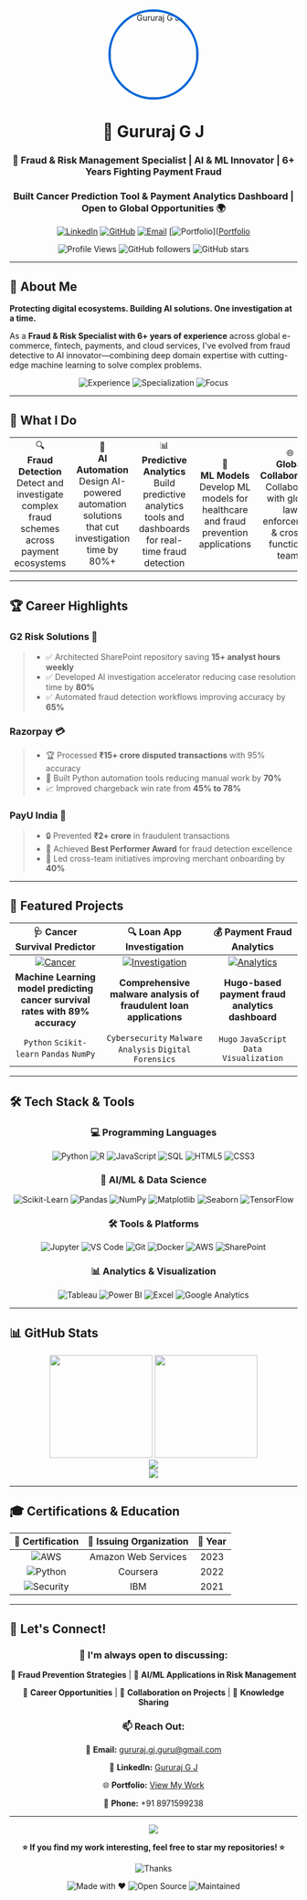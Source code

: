 <div align="center">
  <img src="https://avatars.githubusercontent.com/u/107859449?v=4" width="150" alt="Gururaj G J" style="border-radius: 50%; border: 4px solid #0366d6;"/>
  
# 👋 Gururaj G J

### 🚨 Fraud & Risk Management Specialist | AI & ML Innovator | 6+ Years Fighting Payment Fraud

### Built Cancer Prediction Tool & Payment Analytics Dashboard | Open to Global Opportunities 🌍

[![LinkedIn](https://img.shields.io/badge/LinkedIn-0077B5?style=for-the-badge&logo=linkedin&logoColor=white)](https://www.linkedin.com/in/gururaj-gj-52a062b4)
[![GitHub](https://img.shields.io/badge/GitHub-100000?style=for-the-badge&logo=github&logoColor=white)](https://github.com/Gururaj-GJ)
[![Email](https://img.shields.io/badge/Gmail-D14836?style=for-the-badge&logo=gmail&logoColor=white)](mailto:gururaj.gj.guru@gmail.com)
[![Portfolio](https://img.shields.io/badge/Portfolio-FF5722?style=for-the-badge&logo=todoist&logoColor=white)]([Portfolio](https://gururaj-gj.github.io/profile-hub/)

![Profile Views](https://komarev.com/ghpvc/?username=Gururaj-GJ&style=flat-square&color=blueviolet)
![GitHub followers](https://img.shields.io/github/followers/Gururaj-GJ?style=flat-square&color=blue)
![GitHub stars](https://img.shields.io/github/stars/Gururaj-GJ?affiliations=OWNER%2CCOLLABORATOR&style=flat-square&color=yellow)

</div>

---

## 🎯 About Me

**Protecting digital ecosystems. Building AI solutions. One investigation at a time.**

As a **Fraud & Risk Specialist with 6+ years of experience** across global e-commerce, fintech, payments, and cloud services, I've evolved from fraud detective to AI innovator—combining deep domain expertise with cutting-edge machine learning to solve complex problems.

<div align="center">
  <img src="https://img.shields.io/badge/Experience-6%2B%20Years-brightgreen?style=for-the-badge" alt="Experience"/>
  <img src="https://img.shields.io/badge/Specialization-Fraud%20%26%20Risk-red?style=for-the-badge" alt="Specialization"/>
  <img src="https://img.shields.io/badge/Focus-AI%20%26%20ML-blue?style=for-the-badge" alt="Focus"/>
</div>

---

## 💼 What I Do

<table>
<tr>
<td align="center" width="20%">
🔍<br/>
<b>Fraud Detection</b><br/>
Detect and investigate complex fraud schemes across payment ecosystems
</td>
<td align="center" width="20%">
🤖<br/>
<b>AI Automation</b><br/>
Design AI-powered automation solutions that cut investigation time by 80%+
</td>
<td align="center" width="20%">
📊<br/>
<b>Predictive Analytics</b><br/>
Build predictive analytics tools and dashboards for real-time fraud detection
</td>
<td align="center" width="20%">
🧠<br/>
<b>ML Models</b><br/>
Develop ML models for healthcare and fraud prevention applications
</td>
<td align="center" width="20%">
🌐<br/>
<b>Global Collaboration</b><br/>
Collaborate with global law enforcement & cross-functional teams
</td>
</tr>
</table>

---

## 🏆 Career Highlights

### **G2 Risk Solutions** 🎯

> - ✅ Architected SharePoint repository saving **15+ analyst hours weekly**
> - ✅ Developed AI investigation accelerator reducing case resolution time by **80%**
> - ✅ Automated fraud detection workflows improving accuracy by **65%**

### **Razorpay** 💳

> - 🏆 Processed **₹15+ crore disputed transactions** with 95% accuracy
> - 🚀 Built Python automation tools reducing manual work by **70%**
> - 📈 Improved chargeback win rate from **45% to 78%**

### **PayU India** 🌟

> - 🔒 Prevented **₹2+ crore** in fraudulent transactions
> - 🏅 Achieved **Best Performer Award** for fraud detection excellence
> - 🤝 Led cross-team initiatives improving merchant onboarding by **40%**

---

## 🚀 Featured Projects

<div align="center">

| 🩺 **Cancer Survival Predictor** | 🔍 **Loan App Investigation** | 💰 **Payment Fraud Analytics** |
|:---:|:---:|:---:|
| [![Cancer](https://img.shields.io/badge/Healthcare-AI%20Model-green?style=for-the-badge)](https://github.com/Gururaj-GJ/Cancer-Survival-Prediction-Companion) | [![Investigation](https://img.shields.io/badge/Cybersecurity-Forensics-red?style=for-the-badge)](https://github.com/Gururaj-GJ/loan-app-malware-investigation) | [![Analytics](https://img.shields.io/badge/Fintech-Analytics-blue?style=for-the-badge)](https://github.com/Gururaj-GJ/payment-fraud-hugo) |
| **Machine Learning model predicting cancer survival rates with 89% accuracy** | **Comprehensive malware analysis of fraudulent loan applications** | **Hugo-based payment fraud analytics dashboard** |
| `Python` `Scikit-learn` `Pandas` `NumPy` | `Cybersecurity` `Malware Analysis` `Digital Forensics` | `Hugo` `JavaScript` `Data Visualization` |

</div>

---

## 🛠️ Tech Stack & Tools

<div align="center">

### 💻 Programming Languages
![Python](https://img.shields.io/badge/Python-3776AB?style=for-the-badge&logo=python&logoColor=white)
![R](https://img.shields.io/badge/R-276DC3?style=for-the-badge&logo=r&logoColor=white)
![JavaScript](https://img.shields.io/badge/JavaScript-F7DF1E?style=for-the-badge&logo=javascript&logoColor=black)
![SQL](https://img.shields.io/badge/SQL-4479A1?style=for-the-badge&logo=mysql&logoColor=white)
![HTML5](https://img.shields.io/badge/HTML5-E34F26?style=for-the-badge&logo=html5&logoColor=white)
![CSS3](https://img.shields.io/badge/CSS3-1572B6?style=for-the-badge&logo=css3&logoColor=white)

### 🤖 AI/ML & Data Science
![Scikit-Learn](https://img.shields.io/badge/Scikit--learn-F7931E?style=for-the-badge&logo=scikit-learn&logoColor=white)
![Pandas](https://img.shields.io/badge/Pandas-150458?style=for-the-badge&logo=pandas&logoColor=white)
![NumPy](https://img.shields.io/badge/NumPy-013243?style=for-the-badge&logo=numpy&logoColor=white)
![Matplotlib](https://img.shields.io/badge/Matplotlib-11557C?style=for-the-badge&logo=python&logoColor=white)
![Seaborn](https://img.shields.io/badge/Seaborn-3776AB?style=for-the-badge&logo=python&logoColor=white)
![TensorFlow](https://img.shields.io/badge/TensorFlow-FF6F00?style=for-the-badge&logo=tensorflow&logoColor=white)

### 🛠️ Tools & Platforms
![Jupyter](https://img.shields.io/badge/Jupyter-F37626?style=for-the-badge&logo=jupyter&logoColor=white)
![VS Code](https://img.shields.io/badge/VS%20Code-007ACC?style=for-the-badge&logo=visual-studio-code&logoColor=white)
![Git](https://img.shields.io/badge/Git-F05032?style=for-the-badge&logo=git&logoColor=white)
![Docker](https://img.shields.io/badge/Docker-2496ED?style=for-the-badge&logo=docker&logoColor=white)
![AWS](https://img.shields.io/badge/AWS-232F3E?style=for-the-badge&logo=amazon-aws&logoColor=white)
![SharePoint](https://img.shields.io/badge/SharePoint-0078D4?style=for-the-badge&logo=microsoft-sharepoint&logoColor=white)

### 📊 Analytics & Visualization
![Tableau](https://img.shields.io/badge/Tableau-E97627?style=for-the-badge&logo=tableau&logoColor=white)
![Power BI](https://img.shields.io/badge/Power%20BI-F2C811?style=for-the-badge&logo=power-bi&logoColor=black)
![Excel](https://img.shields.io/badge/Excel-217346?style=for-the-badge&logo=microsoft-excel&logoColor=white)
![Google Analytics](https://img.shields.io/badge/Google%20Analytics-E37400?style=for-the-badge&logo=google-analytics&logoColor=white)

</div>

---

## 📊 GitHub Stats

<div align="center">
  <img height="180em" src="https://github-readme-stats.vercel.app/api?username=Gururaj-GJ&show_icons=true&theme=tokyonight&hide_border=true&include_all_commits=true&count_private=true"/>
  <img height="180em" src="https://github-readme-stats.vercel.app/api/top-langs/?username=Gururaj-GJ&layout=compact&theme=tokyonight&hide_border=true"/>
</div>

<div align="center">
  <img src="https://github-readme-streak-stats.herokuapp.com/?user=Gururaj-GJ&theme=tokyonight&hide_border=true"/>
</div>

<div align="center">
  <img src="https://github-readme-activity-graph.vercel.app/graph?username=Gururaj-GJ&theme=tokyo-night&hide_border=true&area=true"/>
</div>

---

## 🎓 Certifications & Education

<div align="center">

| 🎯 **Certification** | 🏢 **Issuing Organization** | 📅 **Year** |
|:---:|:---:|:---:|
| ![AWS](https://img.shields.io/badge/AWS-Cloud%20Practitioner-orange?style=flat-square) | Amazon Web Services | 2023 |
| ![Python](https://img.shields.io/badge/Python-Data%20Science-blue?style=flat-square) | Coursera | 2022 |
| ![Security](https://img.shields.io/badge/Cybersecurity-Fundamentals-red?style=flat-square) | IBM | 2021 |

</div>

---

## 🤝 Let's Connect!

<div align="center">

### 💬 I'm always open to discussing:

🔹 **Fraud Prevention Strategies** | 🔹 **AI/ML Applications in Risk Management**

🔹 **Career Opportunities** | 🔹 **Collaboration on Projects** | 🔹 **Knowledge Sharing**

### 📫 Reach Out:

📧 **Email:** [gururaj.gj.guru@gmail.com](mailto:gururaj.gj.guru@gmail.com)

💼 **LinkedIn:** [Gururaj G J](https://www.linkedin.com/in/gururaj-gj-52a062b4)

🌐 **Portfolio:** [View My Work](https://ppl-ai-code-interpreter-files.s3.amazonaws.com/web/direct-files/ebde67bff69ad28ccc66a675b94c43b4/c063324f-7b77-4db3-93e2-5b84ec5cd21d/index.html)

📱 **Phone:** +91 8971599238

</div>

---

<div align="center">
  <img src="https://capsule-render.vercel.app/api?type=waving&color=gradient&height=100&section=footer"/>
  
  **⭐ If you find my work interesting, feel free to star my repositories! ⭐**
  
  ![Thanks](https://img.shields.io/badge/Thanks_for_visiting!-😊-brightgreen?style=for-the-badge)
  
  ![Made with ❤️](https://img.shields.io/badge/Made%20with-❤️-red?style=for-the-badge)
  ![Open Source](https://img.shields.io/badge/Open%20Source-Yes-green?style=for-the-badge)
  ![Maintained](https://img.shields.io/badge/Maintained-Yes-blue?style=for-the-badge)
</div>
